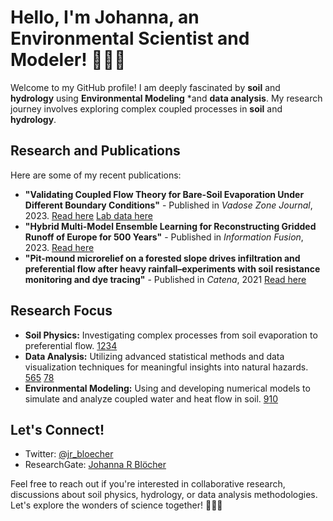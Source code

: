 # Hello, I'm Johanna, an Environmental Scientist and Modeler! 👩‍🔬🌱

Welcome to my GitHub profile! I am deeply fascinated by **soil** and **hydrology** using **Environmental Modeling** *and **data analysis**. My research journey involves exploring complex coupled processes in **soil** and **hydrology**. 

## Research and Publications

Here are some of my recent publications:

- **"Validating Coupled Flow Theory for Bare-Soil Evaporation Under Different Boundary Conditions"** - Published in *Vadose Zone Journal*, 2023. [Read here](https://doi.org/10.1002/vzj2.20277) [Lab data here](https://doi.org/10.24355/dbbs.084-202308301744-0.) 
- **"Hybrid Multi-Model Ensemble Learning for Reconstructing Gridded Runoff of Europe for 500 Years"** - Published in *Information Fusion*, 2023. [Read here](https://doi.org/10.1016/j.inffus.2023.101807)
- **"Pit-mound microrelief on a forested slope drives infiltration and preferential flow after heavy rainfall–experiments with soil resistance monitoring and dye tracing"** - Published in *Catena*, 2021 [Read here](https://doi.org/10.1016/j.catena.2023.107231)

## Research Focus

- **Soil Physics:** Investigating complex processes from soil evaporation to preferential flow. [1](10.1002/vzj2.20277)[2](10.1016/j.catena.2023.107231)[3](10.1029/2020WR028513)[4](10.1016/j.advwatres.2019.103394)
- **Data Analysis:** Utilizing advanced statistical methods and data visualization techniques for meaningful insights into natural hazards. [5](10.5194/nhess-22-3501-2022)[6](https://doi.org/10.1016/j.jhydrol.2021.127002)[5](10.1016/j.scitotenv.2022.156304) [7](10.1016/j.scitotenv.2021.151805)[8](10.1016/j.geoderma.2021.114945)
- **Environmental Modeling:** Using and developing numerical models to simulate and analyze coupled water and heat flow in soil. [9](10.1016/j.advengsoft.2022.103278)[10](10.1016/j.jhydrol.2018.12.045)

## Let's Connect!

- Twitter: [@jr_bloecher]([https://twitter.com/yourusername](https://twitter.com/jr_bloecher))
- ResearchGate: [Johanna R Blöcher]([https://www.researchgate.net/profile/yourusername](https://www.researchgate.net/profile/Johanna-Bloecher))

Feel free to reach out if you're interested in collaborative research, discussions about soil physics, hydrology, or data analysis methodologies. Let's explore the wonders of science together! 🌱🔬💧
